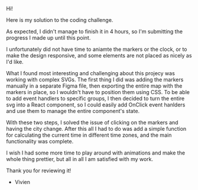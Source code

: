 
Hi!

Here is my solution to the coding challenge. 

As expected, I didn't manage to finish it in 4 hours, so I'm submitting the progress I made up until this point.

I unfortunately did not have time to aniamte the markers or the clock, or to make the design responsive, and some elements are not placed as nicely as I'd like.

What I found most interesting and challenging about this projecy was working with complex SVGs.
The first thing I did was adding the markers manually in a separate Figma file, then exporting the entire map with the markers in place, so I wouldn't have to position them using CSS.
To be able to add event handlers to specific groups, I then decided to turn the entire svg into a React component, so I could easily add OnClick event hanlders and use them to manage the entire component's state.

With these two steps, I solved the issue of clicking on the markers and having the city change. After this all I had to do was add a simple function for calculating the current time in different time zones, and the main functionality was complete.


I wish I had some more time to play around with animations and make the whole thing prettier, but all in all I am satisfied with my work.


Thank you for reviewing it!

- Vivien 